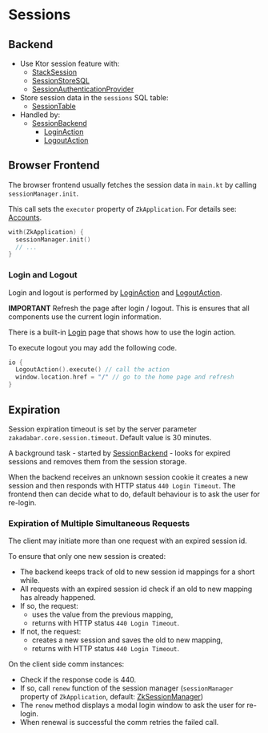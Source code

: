 # Sessions

## Backend

* Use Ktor session feature with:
  * [StackSession](/src/jvmMain/kotlin/zakadabar/stack/backend/ktor/session/StackSession.kt)
  * [SessionStoreSQL](/src/jvmMain/kotlin/zakadabar/stack/backend/ktor/session/SessionStorageSql.kt)
  * [SessionAuthenticationProvider](/src/jvmMain/kotlin/zakadabar/stack/backend/ktor/session/SessionAuthenticationProvider.kt)
* Store session data in the `sessions` SQL table:
  * [SessionTable](/src/jvmMain/kotlin/zakadabar/stack/backend/data/builtin/session/SessionTable.kt)
* Handled by:
    * [SessionBackend](/src/jvmMain/kotlin/zakadabar/stack/backend/data/builtin/session/SessionBackend.kt)
        * [LoginAction](/src/commonMain/kotlin/zakadabar/stack/data/builtin/account/LoginAction.kt)
        * [LogoutAction](/src/commonMain/kotlin/zakadabar/stack/data/builtin/account/LogoutAction.kt)

## Browser Frontend

The browser frontend usually fetches the session data in `main.kt` by calling `sessionManager.init`.

This call sets the `executor` property of `ZkApplication`. For details see: [Accounts](Accounts.md).

```kotlin
with(ZkApplication) {
  sessionManager.init()
  // ...
}
```

### Login and Logout

Login and logout is performed
by [LoginAction](/src/commonMain/kotlin/zakadabar/stack/data/builtin/account/LoginAction.kt)
and [LogoutAction](/src/commonMain/kotlin/zakadabar/stack/data/builtin/account/LogoutAction.kt).

**IMPORTANT** Refresh the page after login / logout. This is ensures that all components use the current login
information.

There is a built-in [Login](/src/jsMain/kotlin/zakadabar/stack/frontend/builtin/pages/account/login/Login.kt) page that
shows how to use the login action.

To execute logout you may add the following code.

```kotlin
io {
  LogoutAction().execute() // call the action
  window.location.href = "/" // go to the home page and refresh
}
```

## Expiration

Session expiration timeout is set by the server parameter `zakadabar.core.session.timeout`. Default value is 30 minutes.

A background task - started
by [SessionBackend](/src/jvmMain/kotlin/zakadabar/stack/backend/data/builtin/session/SessionBackend.kt) - looks for
expired sessions and removes them from the session storage.

When the backend receives an unknown session cookie it creates a new session and then responds with HTTP
status `440 Login Timeout`. The frontend then can decide what to do, default behaviour is to ask the user for re-login.

### Expiration of Multiple Simultaneous Requests

The client may initiate more than one request with an expired session id.

To ensure that only one new session is created:

* The backend keeps track of old to new session id mappings for a short while.
* All requests with an expired session id check if an old to new mapping has already happened.
* If so, the request:
  * uses the value from the previous mapping,
  * returns with HTTP status `440 Login Timeout`.
* If not, the request:
  * creates a new session and saves the old to new mapping,
  * returns with HTTP status `440 Login Timeout`.

On the client side comm instances:

* Check if the response code is 440.
* If so, call `renew` function of the session manager (`sessionManager` property of `ZkApplication`, default:
  [ZkSessionManager](/src/jsMain/kotlin/zakadabar/stack/frontend/application/ZkSessionManager.kt))
* The `renew` method displays a modal login window to ask the user for re-login.
* When renewal is successful the comm retries the failed call.






